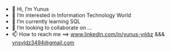 - 👋 Hi, I’m Yunus
- 👀 I’m interested in Information Technology World
- 🌱 I’m currently learning SQL
- 💞️ I’m looking to collaborate on ...
- 📫 How to reach me ==> www.linkedin.com/in/yunus-yıldız  &&& ynsyldz3494@gmail.com


<!---
Yunus-3494/Yunus-3494 is a ✨ special ✨ repository because its `README.md` (this file) appears on your GitHub profile.
You can click the Preview link to take a look at your changes.
--->
